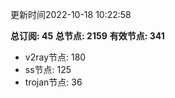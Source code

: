 更新时间2022-10-18 10:22:58

**总订阅: 45**
**总节点: 2159**
**有效节点: 341**
- v2ray节点: 180
- ss节点: 125
- trojan节点: 36
